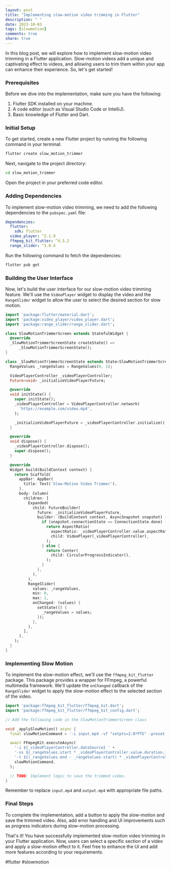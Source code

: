 ```yaml
---
layout: post
title: "Implementing slow-motion video trimming in Flutter"
description: " "
date: 2023-10-03
tags: [slowmotion]
comments: true
share: true
---
```


In this blog post, we will explore how to implement slow-motion video trimming in a Flutter application. Slow-motion videos add a unique and captivating effect to videos, and allowing users to trim them within your app can enhance their experience. So, let's get started!

### Prerequisites

Before we dive into the implementation, make sure you have the following:

1. Flutter SDK installed on your machine.
2. A code editor (such as Visual Studio Code or IntelliJ).
3. Basic knowledge of Flutter and Dart.

### Initial Setup

To get started, create a new Flutter project by running the following command in your terminal:

```bash
flutter create slow_motion_trimmer
```

Next, navigate to the project directory:

```bash
cd slow_motion_trimmer
```

Open the project in your preferred code editor.

### Adding Dependencies

To implement slow-motion video trimming, we need to add the following dependencies to the `pubspec.yaml` file:

```yaml
dependencies:
  flutter:
    sdk: flutter
  video_player: ^2.1.9
  ffmpeg_kit_flutter: ^4.5.2
  range_slider: ^1.0.4
```

Run the following command to fetch the dependencies:

```bash
flutter pub get
```

### Building the User Interface

Now, let's build the user interface for our slow-motion video trimming feature. We'll use the `VideoPlayer` widget to display the video and the `RangeSlider` widget to allow the user to select the desired section for slow motion.

```dart
import 'package:flutter/material.dart';
import 'package:video_player/video_player.dart';
import 'package:range_slider/range_slider.dart';

class SlowMotionTrimmerScreen extends StatefulWidget {
  @override
  _SlowMotionTrimmerScreenState createState() =>
      _SlowMotionTrimmerScreenState();
}

class _SlowMotionTrimmerScreenState extends State<SlowMotionTrimmerScreen> {
  RangeValues _rangeValues = RangeValues(0, 1);

  VideoPlayerController _videoPlayerController;
  Future<void> _initializeVideoPlayerFuture;

  @override
  void initState() {
    super.initState();
    _videoPlayerController = VideoPlayerController.network(
      'https://example.com/video.mp4',
    );

    _initializeVideoPlayerFuture = _videoPlayerController.initialize();
  }

  @override
  void dispose() {
    _videoPlayerController.dispose();
    super.dispose();
  }

  @override
  Widget build(BuildContext context) {
    return Scaffold(
      appBar: AppBar(
        title: Text('Slow-Motion Video Trimmer'),
      ),
      body: Column(
        children: [
          Expanded(
            child: FutureBuilder(
              future: _initializeVideoPlayerFuture,
              builder: (BuildContext context, AsyncSnapshot snapshot) {
                if (snapshot.connectionState == ConnectionState.done) {
                  return AspectRatio(
                    aspectRatio: _videoPlayerController.value.aspectRatio,
                    child: VideoPlayer(_videoPlayerController),
                  );
                } else {
                  return Center(
                    child: CircularProgressIndicator(),
                  );
                }
              },
            ),
          ),
          RangeSlider(
            values: _rangeValues,
            min: 0,
            max: 1,
            onChanged: (values) {
              setState(() {
                _rangeValues = values;
              });
            },
          ),
        ],
      ),
    );
  }
}
```

### Implementing Slow Motion

To implement the slow-motion effect, we'll use the `ffmpeg_kit_flutter` package. This package provides a wrapper for FFmpeg, a powerful multimedia framework. We'll update the `onChanged` callback of the `RangeSlider` widget to apply the slow-motion effect to the selected section of the video.

```dart
import 'package:ffmpeg_kit_flutter/ffmpeg_kit.dart';
import 'package:ffmpeg_kit_flutter/ffmpeg_kit_config.dart';

// Add the following code in the SlowMotionTrimmerScreen class

void _applySlowMotion() async {
  final slowMotionCommand = '-i input.mp4 -vf "setpts=2.0*PTS" -preset ultrafast output.mp4';

  await FFmpegKit.executeAsync(
    '-i ${_videoPlayerController.dataSource} ' +
    '-ss ${_rangeValues.start * _videoPlayerController.value.duration.inSeconds} ' +
    '-t ${(_rangeValues.end - _rangeValues.start) * _videoPlayerController.value.duration.inSeconds} ' +
    slowMotionCommand,
  );

  // TODO: Implement logic to save the trimmed video.
}
```

Remember to replace `input.mp4` and `output.mp4` with appropriate file paths.

### Final Steps

To complete the implementation, add a button to apply the slow-motion and save the trimmed video. Also, add error handling and UI improvements such as progress indicators during slow-motion processing.

That's it! You have successfully implemented slow-motion video trimming in your Flutter application. Now, users can select a specific section of a video and apply a slow-motion effect to it. Feel free to enhance the UI and add more features according to your requirements.

#flutter #slowmotion